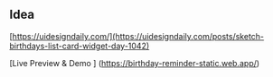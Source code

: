 ## Idea

[https://uidesigndaily.com/](https://uidesigndaily.com/posts/sketch-birthdays-list-card-widget-day-1042)

[Live Preview & Demo ] (https://birthday-reminder-static.web.app/)
